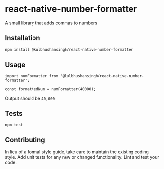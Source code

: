 # react-native-number-formatter

A small library that adds commas to numbers

## Installation

  `npm install @kulbhushansingh/react-native-number-formatter`

## Usage

    import numFormatter from '@kulbhushansingh/react-native-number-formatter';

    const formattedNum = numFormatter(40000);
  
  
  Output should be `40,000`


## Tests

  `npm test`

## Contributing

In lieu of a formal style guide, take care to maintain the existing coding style. Add unit tests for any new or changed functionality. Lint and test your code.
